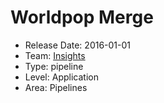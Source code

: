 # Worldpop Merge
* Release Date: 2016-01-01
* Team: [Insights](./../teams/insights.md)
* Type: pipeline
* Level: Application
* Area: Pipelines
